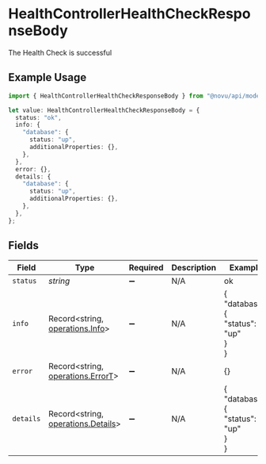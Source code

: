 # HealthControllerHealthCheckResponseBody

The Health Check is successful

## Example Usage

```typescript
import { HealthControllerHealthCheckResponseBody } from "@novu/api/models/operations";

let value: HealthControllerHealthCheckResponseBody = {
  status: "ok",
  info: {
    "database": {
      status: "up",
      additionalProperties: {},
    },
  },
  error: {},
  details: {
    "database": {
      status: "up",
      additionalProperties: {},
    },
  },
};
```

## Fields

| Field                                                                    | Type                                                                     | Required                                                                 | Description                                                              | Example                                                                  |
| ------------------------------------------------------------------------ | ------------------------------------------------------------------------ | ------------------------------------------------------------------------ | ------------------------------------------------------------------------ | ------------------------------------------------------------------------ |
| `status`                                                                 | *string*                                                                 | :heavy_minus_sign:                                                       | N/A                                                                      | ok                                                                       |
| `info`                                                                   | Record<string, [operations.Info](../../models/operations/info.md)>       | :heavy_minus_sign:                                                       | N/A                                                                      | {<br/>"database": {<br/>"status": "up"<br/>}<br/>}                       |
| `error`                                                                  | Record<string, [operations.ErrorT](../../models/operations/errort.md)>   | :heavy_minus_sign:                                                       | N/A                                                                      | {}                                                                       |
| `details`                                                                | Record<string, [operations.Details](../../models/operations/details.md)> | :heavy_minus_sign:                                                       | N/A                                                                      | {<br/>"database": {<br/>"status": "up"<br/>}<br/>}                       |
